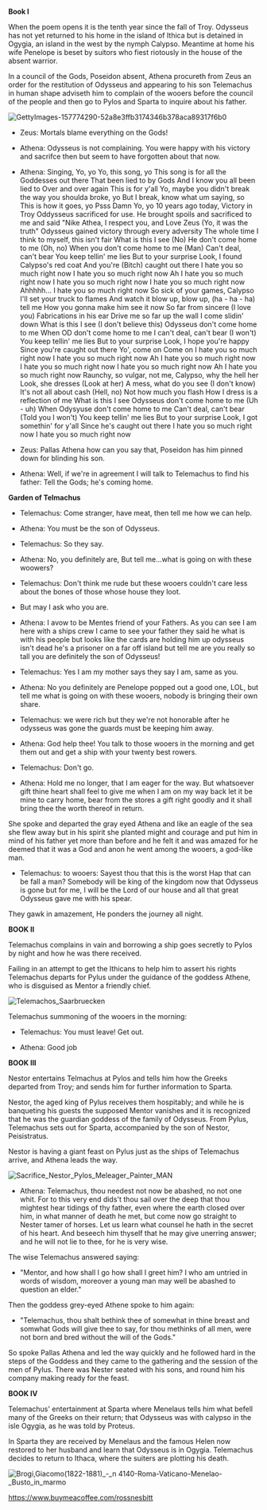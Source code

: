 **Book I**

When the poem opens it is the tenth year since the fall of Troy. Odysseus has not yet returned to his home in the island of Ithica but is detained in Ogygia, an island in the west by the nymph Calypso. Meantime at home his wife Penelope is beset by suitors who fiest riotously in the house of the absent warrior.

In a council of the Gods, Poseidon absent, Athena procureth from Zeus an order for the restitution of Odysseus and appearing to his son Telemachus in human shape adviseth him to complain of the wooers before the council of the people and then go to Pylos and Sparta to inquire about his father.

![GettyImages-157774290-52a8e3ffb3174346b378aca89317f6b0](https://user-images.githubusercontent.com/66383118/123524866-42d4b800-d68a-11eb-9dd8-4eb64806298f.jpg)




* Zeus: Mortals blame everything on the Gods!

* Athena: Odysseus is not complaining. You were happy with his victory and sacrifce then but seem to have forgotten about that now.

* Athena: Singing, Yo, yo
Yo, this song, yo
This song is for all the Goddesses out there
That been lied to by Gods
And I know you all been lied to
Over and over again
This is for y'all
Yo, maybe you didn't break the way you shoulda broke, yo
But I break, know what um saying, so
This is how it goes, yo
Psss
Damn
Yo, yo
10 years ago today, Victory in Troy
Oddysseus sacrificed for use. He brought spoils and sacrificed to me and said
"Nike Athea, I respect you, and Love Zeus (Yo, it was the truth"
Odysseus gained victory through every adversity
The whole time I think to myself, this isn't fair
What is this I see (No)
He don't come home to me (Oh, no)
When you don't come home to me (Man)
Can't deal, can't bear
You keep tellin' me lies
But to your surprise
Look, I found Calypso's red coat
And you're (Bitch) caught out there
I hate you so much right now
I hate you so much right now
Ah
I hate you so much right now
I hate you so much right now
I hate you so much right now
Ahhhhh...
I hate you so much right now
So sick of your games, Calypso I'll set your truck to flames
And watch it blow up, blow up, (ha - ha - ha) tell me
How you gonna make him see it now
So far from sincere (I love you)
Fabrications in his ear
Drive me so far up the wall
I come slidin' down
What is this I see (I don't believe this)
Odysseus don't come home to me
When OD don't come home to me
I can't deal, can't bear (I won't)
You keep tellin' me lies
But to your surprise
Look, I hope you're happy
Since you're caught out there
Yo', come on
Come on
I hate you so much right now
I hate you so much right now
Ah
I hate you so much right now
I hate you so much right now
I hate you so much right now
Ah
I hate you so much right now
Raunchy, so vulgar, not me, Calypso, why the hell her
Look, she dresses (Look at her)
A mess, what do you see (I don't know)
It's not all about cash (Hell, no)
Not how much you flash
How I dress is a reflection of me
What is this I see
Odysseus don't come home to me (Uh - uh)
When Odysyuse don't come home to me
Can't deal, can't bear (Told you I won't)
You keep tellin' me lies
But to your surprise
Look, I got somethin' for y'all
Since he's caught out there
I hate you so much right now
I hate you so much right now


* Zeus: Pallas Athena how can you say that, Poseidon has him pinned down for blinding his son.

* Athena: Well, if we're in agreement I will talk to Telemachus to find his father: Tell the Gods; he's coming home.

**Garden of Telmachus**

* Telemachus: Come stranger, have meat, then tell me how we can help.

* Athena: You must be the son of Odysseus.

* Telemachus: So they say.

* Athena: No, you definitely are, But tell me...what is going on with these woowers? 

* Telemachus: Don't think me rude but these wooers couldn't care less about the bones of those whose house they loot.
* But may I ask who you are.

* Athena: I avow to be Mentes friend of your Fathers. As you can see I am here with a ships crew I came to see your father they said he what is with his people but looks like the cards are holding him up odysseus isn't dead he's a prisoner on a far off island but tell me are you really so tall you are definitely the son of Odysseus!

* Telemachus: Yes I am my mother says they say I am, same as you.

* Athena: No you definitely are Penelope popped out a good one, LOL, but tell me what is going on with these wooers, nobody is bringing their own share.

* Telemachus: we were rich but they we're not honorable after he odysseus was gone the guards must be keeping him away.

* Athena: God help thee! You talk to those wooers in the morning and get them out and get a ship with your twenty best rowers. 

* Telemachus: Don't go.

* Athena: Hold me no longer, that I am eager for the way. But whatsoever gift thine heart shall feel to give me when I am on my way back let it be mine to carry home, bear from the stores a gift right goodly and it shall bring thee the worth thereof in return.

She spoke and departed the gray eyed Athena and like an eagle of the sea she flew away but in his spirit she planted might and courage and put him in mind of his father yet more than before and he felt it and was amazed for he deemed that it was a God and anon he went among the wooers, a god-like man.

* Telemachus: to wooers: Sayest thou that this is the worst Hap that can be fall a man? Somebody will be king of the kingdom now that Odysseus is gone but for me, I will be the Lord of our house and all that great Odysseus gave me with his spear.

They gawk in amazement, He ponders the journey all night.

**BOOK II**

Telemachus complains in vain and borrowing a ship goes secretly to Pylos by night and how he was there received.

Failing in an attempt to get the Ithicans to help him to assert his rights Telemachus departs for Pylus under the guidance of the goddess Athene, who is disguised as Mentor a friendly chief.


![Telemachos_Saarbruecken](https://user-images.githubusercontent.com/66383118/123525451-f7bca400-d68d-11eb-964e-9cd44aff03ca.jpg)

Telemachus summoning of the wooers in the morning:
* Telemachus: You must leave! Get out.

* Athena: Good job

**BOOK III**

Nestor entertains Telmachus at Pylos and tells him how the Greeks departed from Troy; and sends him for further information to Sparta.

Nestor, the aged king of Pylus receives them hospitably; and while he is banqueting his guests the supposed Mentor vanishes and it is recognized that he was the guardian goddess of the family of Odysseus. From Pylus, Telemachus sets out for Sparta, accompanied by the son of Nestor, Peisistratus.

Nestor is having a giant feast on Pylus just as the ships of Telemachus arrive, and Athena leads the way.

![Sacrifice_Nestor_Pylos_Meleager_Painter_MAN](https://user-images.githubusercontent.com/66383118/123713432-a2b99300-d831-11eb-8f72-0c3c97c84ce4.jpeg)

* Athena: Telemachus, thou needest not now be abashed, no not one whit. For to this very end dids't thou sail over the deep that thou mightest hear tidings of thy father, even where the earth closed over him, in what manner of death he met, but come now go straight to Nester tamer of horses. Let us learn what counsel he hath in the secret of his heart. And beseech him thyself that he may give unerring answer; and he will not lie to thee, for he is very wise.

The wise Telemachus answered saying:

* "Mentor, and how shall I go how shall I greet him? I who am untried in words of wisdom, moreover a young man may well be abashed to question an elder."

Then the goddess grey-eyed Athene spoke to him again:

* "Telemachus, thou shalt bethink thee of somewhat in thine breast and somwhat Gods will give thee to say, for thou methinks of all men, were not born and bred without the will of the Gods."

So spoke Pallas Athena and led the way quickly and he followed hard in the steps of the Goddess and they came to the gathering and the session of the men of Pylus. There was Nester seated with his sons, and round him his company making ready for the feast.

**BOOK IV**

Telemachus' entertainment at Sparta where Menelaus tells him what befell many of the Greeks on their return; that Odysseus was with calypso in the isle Ogygia, as he was told by Proteus.

In Sparta they are received by Menelaus and the famous Helen now restored to her husband and learn that Odysseus is in Ogygia. Telemachus decides to return to Ithaca, where the suiters are plotting his death.

![Brogi,_Giacomo_(1822-1881)_-_n _4140_-_Roma_-_Vaticano_-_Menelao_-_Busto_in_marmo](https://user-images.githubusercontent.com/66383118/123714608-e57c6a80-d833-11eb-9e1b-8fca558243fa.jpg)




https://www.buymeacoffee.com/rossnesbitt
